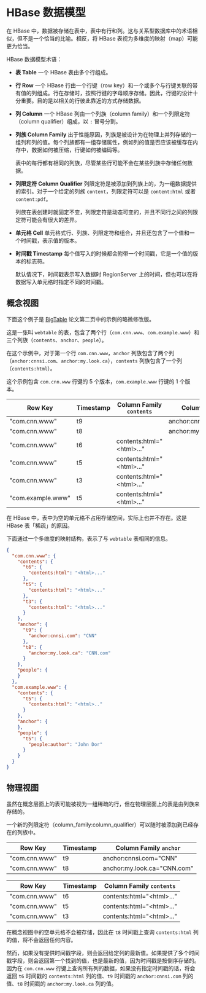 # HBase 数据模型

在 HBase 中，数据被存储在表中，表中有行和列。这与关系型数据库中的术语相似，但不是一个恰当的比喻。相反，将 HBase 表视为多维度的映射（map）可能更为恰当。

HBase 数据模型术语：

- **表 Table**
    一个 HBase 表由多个行组成。

- **行 Row**
    一个 HBase 行由一个行键（row key）和一个或多个与行键关联的带有值的列组成。行在存储时，按照行键的字母顺序存储。因此，行键的设计十分重要。目的是以相关的行彼此靠近的方式存储数据。

- **列 Column**
    一个 HBase 列由一个列族（column family）和一个列限定符（column qualifier）组成，以 `:` 冒号分割。

- **列族 Column Family**
    出于性能原因，列族是被设计为在物理上并列存储的一组列和列的值。每个列族都有一组存储属性，例如列的值是否应该被缓存在内存中，数据如何被压缩，行键如何被编码等。

    表中的每行都有相同的列族，尽管某些行可能不会在某些列族中存储任何数据。

- **列限定符 Column Qualifier**
    列限定符是被添加到列族上的，为一组数据提供的索引。对于一个给定的列族 `content`，列限定符可以是 `content:html` 或者 `content:pdf`。

    列族在表创建时就固定不变，列限定符是动态可变的，并且不同行之间的列限定符可能会有很大的差异。

- **单元格 Cell**
    单元格式行、列族、列限定符和组合，并且还包含了一个值和一个时间戳，表示值的版本。

- **时间戳 Timestamp**
    每个值写入的时候都会附带一个时间戳，它是一个值的版本的标志符。

    默认情况下，时间戳表示写入数据时 RegionServer 上的时间，但也可以在将数据写入单元格时指定不同的时间戳。

## 概念视图

下面这个例子是 [BigTable](https://research.google/pubs/pub27898/) 论文第二页中的示例的略微修改版。

这是一张叫 `webtable` 的表，包含了两个行（`com.cnn.www`、`com.example.www`）和三个列族（`contents`、`anchor`、`people`）。

在这个示例中，对于第一个行 `com.cnn.www`，`anchor` 列族包含了两个列（`anchor:cnnsi.com`、`anchor:my.look.ca`），`contents` 列族包含了一个列（`contents:html`）。

这个示例包含 `com.cnn.www` 行键的 5 个版本，`com.example.www` 行键的 1 个版本。

| Row Key           | Timestamp | Column Family `contents`    | Column Family `anchor`      | Column Family `people`   |
| ----------------- | --------- | --------------------------- | --------------------------- | ------------------------ |
| "com.cnn.www"     | t9        |                             | anchor:cnnsi.com="CNN"      |                          |
| "com.cnn.www"     | t8        |                             | anchor:my.look.ca="CNN.com" |                          |
| "com.cnn.www"     | t6        | contents:html="\<html\>..." |                             |                          |
| "com.cnn.www"     | t5        | contents:html="\<html\>..." |                             |                          |
| "com.cnn.www"     | t3        | contents:html="\<html\>..." |                             |                          |
| "com.example.www" | t5        | contents:html="\<html\>..." |                             | people:author="John Doe" |

在 HBase 中，表中为空的单元格不占用存储空间，实际上也并不存在。这是 HBase 表「稀疏」的原因。

下面通过一个多维度的映射结构，表示了与 `webtable` 表相同的信息。

```json
{
  "com.cnn.www": {
    "contents": {
      "t6": {
        "contents:html": "<html>..."
      },
      "t5": {
        "contents:html": "<html>..."
      },
      "t3": {
        "contents:html": "<html>..."
      }
    },
    "anchor": {
      "t9": {
        "anchor:cnnsi.com": "CNN"
      },
      "t8": {
        "anchor:my.look.ca": "CNN.com"
      }
    },
    "people": {
    }
  },
  "com.example.www": {
    "contents": {
      "t5": {
        "contents:html": "<html>.."
      }
    },
    "anchor": {
    },
    "people": {
      "t5": {
        "people:author": "John Dor"
      }
    }
  }
}
```

## 物理视图

虽然在概念层面上的表可能被视为一组稀疏的行，但在物理层面上的表是由列族来存储的。

一个新的列限定符（column_family:column_qualifier）可以随时被添加到已经存在的列族中。

| Row Key       | Timestamp | Column Family `anchor`      |
| ------------- | --------- | --------------------------- |
| "com.cnn.www" | t9        | anchor:cnnsi.com="CNN"      |
| "com.cnn.www" | t8        | anchor:my.look.ca="CNN.com" |

| Row Key       | Timestamp | Column Family `contents`    |
| ------------- | --------- | --------------------------- |
| "com.cnn.www" | t6        | contents:html="\<html\>..." |
| "com.cnn.www" | t5        | contents:html="\<html\>..." |
| "com.cnn.www" | t3        | contents:html="\<html\>..." |

在概念视图中的空单元格不会被存储，因此在 `t8` 时间戳上查询 `contents:html` 列的值，将不会返回任何内容。

然而，如果没有提供时间戳字段，则会返回给定列的最新值。如果提供了多个时间戳字段，则会返回第一个找到的值，也是最新的值，因为时间戳是按倒序存储的。因为在 `com.cnn.www` 行键上查询所有列的数据，如果没有指定时间戳的话，将会返回 `t6` 时间戳的 `contents:html` 列的值、`t9` 时间戳的 `anchor:cnnsi.com` 列的值、`t8` 时间戳的 `anchor:my.look.ca` 列的值。
